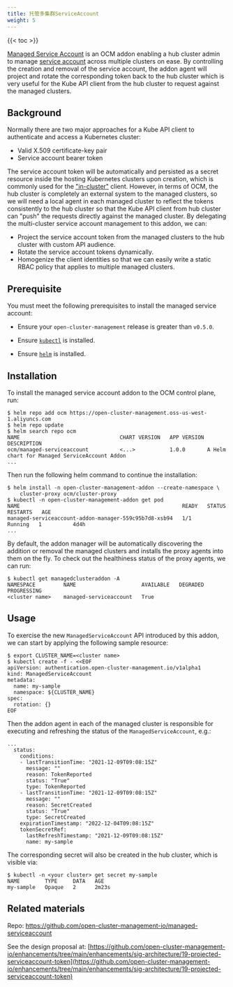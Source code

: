 ```yaml
---
title: 托管多集群ServiceAccount
weight: 5
---
```


<!-- spellchecker-disable -->

{{< toc >}}

<!-- spellchecker-enable -->

[Managed Service Account](https://github.com/open-cluster-management-io/managed-serviceaccount)
is an OCM addon enabling a hub cluster admin to manage [service account](https://kubernetes.io/docs/reference/access-authn-authz/service-accounts-admin/)
across multiple clusters on ease. By controlling the creation and removal of
the service account, the addon agent will project and rotate the corresponding
token back to the hub cluster which is very useful for the Kube API client from
the hub cluster to request against the managed clusters.

## Background

Normally there are two major approaches for a Kube API client to authenticate 
and access a Kubernetes cluster: 

- Valid X.509 certificate-key pair 
- Service account bearer token
  
The service account token will be automatically and persisted as a secret 
resource inside the hosting Kubernetes clusters upon creation, which is commonly
used for the ["in-cluster"](https://github.com/kubernetes/client-go/tree/master/examples/in-cluster-client-configuration)
client. However, in terms of OCM, the hub cluster is completely an external 
system to the managed clusters, so we will need a local agent in each managed 
cluster to reflect the tokens consistently to the hub cluster so that the
Kube API client from hub cluster can "push" the requests directly against the
managed cluster. By delegating the multi-cluster service account management to
this addon, we can:

- Project the service account token from the managed clusters to the hub cluster
  with custom API audience.
- Rotate the service account tokens dynamically.
- Homogenize the client identities so that we can easily write a static RBAC 
  policy that applies to multiple managed clusters.

## Prerequisite

You must meet the following prerequisites to install the managed service 
account:

* Ensure your `open-cluster-management` release is greater than `v0.5.0`.

* Ensure [`kubectl`](https://kubernetes.io/docs/tasks/tools/install-kubectl) is installed.

* Ensure [`helm`](https://helm.sh/docs/intro/install/) is installed.

## Installation

To install the managed service account addon to the OCM control plane, run:

```shell
$ helm repo add ocm https://open-cluster-management.oss-us-west-1.aliyuncs.com
$ helm repo update
$ helm search repo ocm
NAME                              	CHART VERSION	APP VERSION	DESCRIPTION                                   
ocm/managed-serviceaccount          <...>           1.0.0       A Helm chart for Managed ServiceAccount Addon
...
```

Then run the following helm command to continue the installation:

```shell
$ helm install -n open-cluster-management-addon --create-namespace \
    cluster-proxy ocm/cluster-proxy 
$ kubectl -n open-cluster-management-addon get pod
NAME                                                    READY   STATUS    RESTARTS   AGE
managed-serviceaccount-addon-manager-559c95b7d8-xsb94   1/1     Running   1          4d4h 
...
```

By default, the addon manager will be automatically discovering the addition or
removal the managed clusters and installs the proxy agents into them on the 
fly. To check out the healthiness status of the proxy agents, we can run:

```shell
$ kubectl get managedclusteraddon -A
NAMESPACE         NAME                     AVAILABLE   DEGRADED   PROGRESSING
<cluster name>    managed-serviceaccount   True  
```

## Usage

To exercise the new `ManagedServiceAccount` API introduced by this addon, we
can start by applying the following sample resource:

```shell
$ export CLUSTER_NAME=<cluster name>
$ kubectl create -f - <<EOF
apiVersion: authentication.open-cluster-management.io/v1alpha1
kind: ManagedServiceAccount
metadata:
  name: my-sample
  namespace: ${CLUSTER_NAME}
spec:
  rotation: {}
EOF
```

Then the addon agent in each of the managed cluster is responsible for 
executing and refreshing the status of the `ManagedServiceAccount`, e.g.:

```shell
...
  status:
    conditions:
    - lastTransitionTime: "2021-12-09T09:08:15Z"
      message: ""
      reason: TokenReported
      status: "True"
      type: TokenReported
    - lastTransitionTime: "2021-12-09T09:08:15Z"
      message: ""
      reason: SecretCreated
      status: "True"
      type: SecretCreated
    expirationTimestamp: "2022-12-04T09:08:15Z"
    tokenSecretRef:
      lastRefreshTimestamp: "2021-12-09T09:08:15Z"
      name: my-sample
```

The corresponding secret will also be created in the hub cluster, which is 
visible via:

```shell
$ kubectl -n <your cluster> get secret my-sample  
NAME        TYPE     DATA   AGE
my-sample   Opaque   2      2m23s
```

## Related materials

Repo: https://github.com/open-cluster-management-io/managed-serviceaccount

See the design proposal at: [https://github.com/open-cluster-management-io/enhancements/tree/main/enhancements/sig-architecture/19-projected-serviceaccount-token](https://github.com/open-cluster-management-io/enhancements/tree/main/enhancements/sig-architecture/19-projected-serviceaccount-token)
